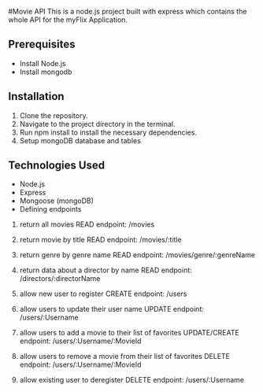 #Movie API
This is a node.js project built with express which contains the whole API for the myFlix Application.

## Prerequisites
- Install Node.js
- Install mongodb

## Installation
1. Clone the repository.
2. Navigate to the project directory in the terminal.
3. Run npm install to install the necessary dependencies.
4. Setup mongoDB database and tables

## Technologies Used
- Node.js
- Express
- Mongoose (mongoDB)
- Defining endpoints

1. return all movies READ endpoint:
/movies

2. return movie by title READ endpoint:
/movies/:title

3. return genre by genre name READ endpoint:
/movies/genre/:genreName

4. return data about a director by name READ endpoint:
/directors/:directorName

5. allow new user to register CREATE endpoint:
/users

6. allow users to update their user name UPDATE endpoint:
/users/:Username

7. allow users to add a movie to their list of favorites UPDATE/CREATE endpoint:
/users/:Username/:MovieId

8. allow users to remove a movie from their list of favorites DELETE endpoint:
/users/:Username/:MovieId

9. allow existing user to deregister DELETE endpoint:
/users/:Username
